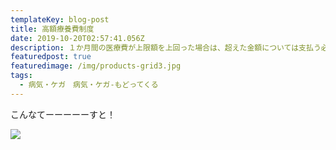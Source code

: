 ```yaml
---
templateKey: blog-post
title: 高額療養費制度
date: 2019-10-20T02:57:41.056Z
description: １か月間の医療費が上限額を上回った場合は、超えた金額については支払う必要がなくなる制度です。
featuredpost: true
featuredimage: /img/products-grid3.jpg
tags:
  - 病気・ケガ　病気・ケガ-もどってくる
---
```

こんなてーーーーーすと！

![](/img/products-grid2.jpg)
